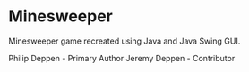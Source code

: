 # Minesweeper
Minesweeper game recreated using Java and Java Swing GUI.

Philip Deppen - Primary Author
Jeremy Deppen - Contributor
